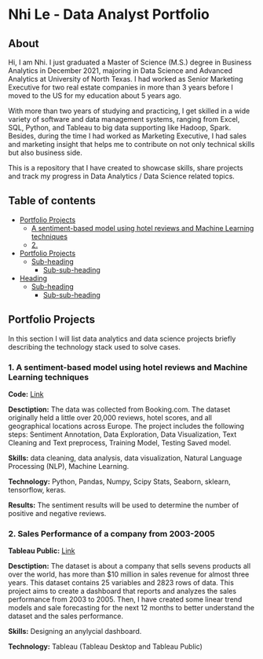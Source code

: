 # Nhi Le - Data Analyst Portfolio

## About

Hi, I am Nhi. I just graduated a Master of Science (M.S.) degree in Business Analytics in December 2021, majoring in Data Science and Advanced Analytics at University of North Texas. I had worked as Senior Marketing Executive for two real estate companies in more than 3 years before I moved to the US for my education about 5 years ago.

With more than two years of studying and practicing, I get skilled in a wide variety of software and data management systems, ranging from Excel, SQL, Python, and Tableau to big data supporting like Hadoop, Spark. Besides, during the time I had worked as Marketing Executive, I had sales and marketing insight that helps me to contribute on not only technical skills but also business side. 

This is a repository that I have created to showcase skills, share projects and track my progress in Data Analytics / Data Science related topics.

## Table of contents

- [Portfolio Projects](#heading)
  * [A sentiment-based model using hotel reviews and Machine Learning techniques](#sub-heading)
  * [2.](#sub-heading)
- [Portfolio Projects](#heading-1)
  * [Sub-heading](#sub-heading-1)
    + [Sub-sub-heading](#sub-sub-heading-1)
- [Heading](#heading-2)
  * [Sub-heading](#sub-heading-2)
    + [Sub-sub-heading](#sub-sub-heading-2)

## Portfolio Projects

In this section I will list data analytics and data science projects briefly describing the technology stack used to solve cases.

### 1. A sentiment-based model using hotel reviews and Machine Learning techniques

**Code:** [Link](https://github.com/nhile1014/project_code/blob/35f09091c9a4ce7174151d95d9b4a96e6da6ad71/HotelReviewsSentimentAnalysis.ipynb)

**Desctiption:** The data was collected from Booking.com. The dataset originally held a little over 20,000 reviews, hotel scores, and all geographical locations across Europe. The project includes the following steps: Sentiment Annotation, Data Exploration, Data Visualization, Text Cleaning and Text preprocess, Training Model, Testing Saved model. 

**Skills:** data cleaning, data analysis, data visualization, Natural Language Processing (NLP), Machine Learning.

**Technology:** Python, Pandas, Numpy, Scipy Stats, Seaborn, sklearn, tensorflow, keras. 

**Results:** The sentiment results will be used to determine the number of positive and negative reviews.

### 2. Sales Performance of a company from 2003-2005

**Tableau Public:** [Link](https://public.tableau.com/app/profile/nhi.thanh.yen.le/viz/finalproject_Nhi_Le/DASHBORAD)

**Desctiption:** The dataset is about a company that sells sevens products all over the world, has more than $10 million in sales revenue for almost three years. This dataset contains 25 variables and 2823 rows of data. This project aims to create a dashboard that reports and analyzes the sales performance from 2003 to 2005. Then, I have created some linear trend models and sale forecasting for the next 12 months to better understand the dataset and the sales performance.

**Skills:** Designing an anylycial dashboard.

**Technology:** Tableau (Tableau Desktop and Tableau Public)
